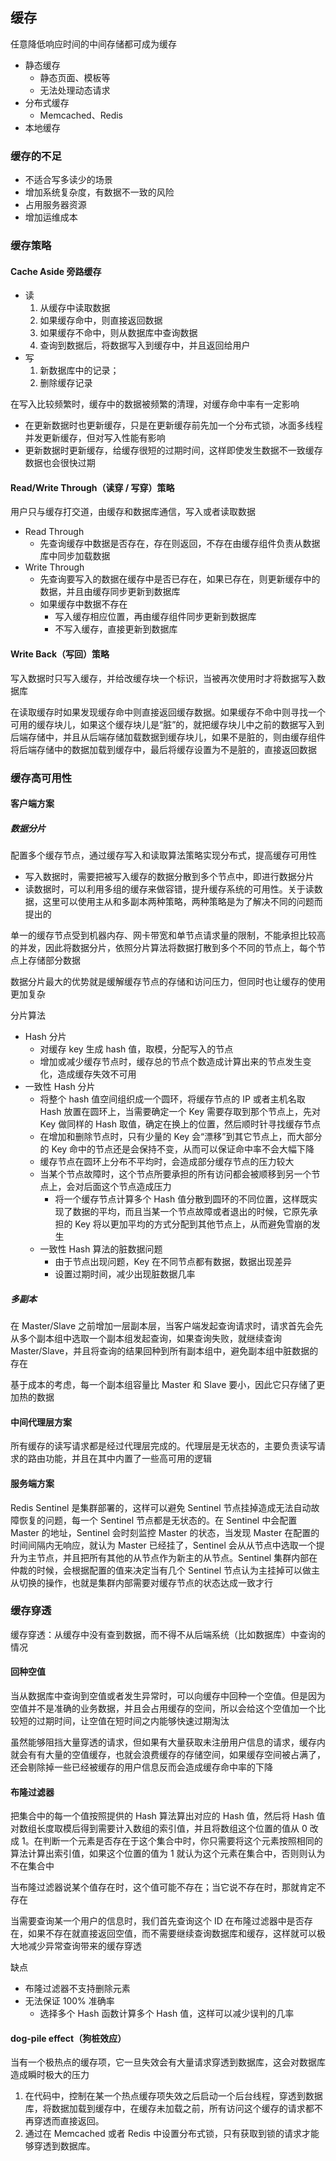 ## 缓存

任意降低响应时间的中间存储都可成为缓存

- 静态缓存
  - 静态页面、模板等
  - 无法处理动态请求
- 分布式缓存
  - Memcached、Redis
- 本地缓存

### 缓存的不足

- 不适合写多读少的场景
- 增加系统复杂度，有数据不一致的风险
- 占用服务器资源
- 增加运维成本

### 缓存策略

#### Cache Aside 旁路缓存

- 读
    1. 从缓存中读取数据
    1. 如果缓存命中，则直接返回数据
    1. 如果缓存不命中，则从数据库中查询数据
    1. 查询到数据后，将数据写入到缓存中，并且返回给用户
- 写
  1. 新数据库中的记录；
  1. 删除缓存记录

在写入比较频繁时，缓存中的数据被频繁的清理，对缓存命中率有一定影响

- 在更新数据时也更新缓存，只是在更新缓存前先加一个分布式锁，冰面多线程并发更新缓存，但对写入性能有影响
- 更新数据时更新缓存，给缓存很短的过期时间，这样即使发生数据不一致缓存数据也会很快过期

#### Read/Write Through（读穿 / 写穿）策略

用户只与缓存打交道，由缓存和数据库通信，写入或者读取数据

- Read Through
  - 先查询缓存中数据是否存在，存在则返回，不存在由缓存组件负责从数据库中同步加载数据
- Write Through
  - 先查询要写入的数据在缓存中是否已存在，如果已存在，则更新缓存中的数据，并且由缓存同步更新到数据库
  - 如果缓存中数据不存在
    - 写入缓存相应位置，再由缓存组件同步更新到数据库
    - 不写入缓存，直接更新到数据库

#### Write Back（写回）策略

写入数据时只写入缓存，并给改缓存块一个标识，当被再次使用时才将数据写入数据库

在读取缓存时如果发现缓存命中则直接返回缓存数据。如果缓存不命中则寻找一个可用的缓存块儿，如果这个缓存块儿是“脏”的，就把缓存块儿中之前的数据写入到后端存储中，并且从后端存储加载数据到缓存块儿，如果不是脏的，则由缓存组件将后端存储中的数据加载到缓存中，最后将缓存设置为不是脏的，直接返回数据

### 缓存高可用性

#### 客户端方案

##### 数据分片

配置多个缓存节点，通过缓存写入和读取算法策略实现分布式，提高缓存可用性

- 写入数据时，需要把被写入缓存的数据分散到多个节点中，即进行数据分片
- 读数据时，可以利用多组的缓存来做容错，提升缓存系统的可用性。关于读数据，这里可以使用主从和多副本两种策略，两种策略是为了解决不同的问题而提出的

单一的缓存节点受到机器内存、网卡带宽和单节点请求量的限制，不能承担比较高的并发，因此将数据分片，依照分片算法将数据打散到多个不同的节点上，每个节点上存储部分数据

数据分片最大的优势就是缓解缓存节点的存储和访问压力，但同时也让缓存的使用更加复杂

分片算法
  - Hash 分片
    - 对缓存 key 生成 hash 值，取模，分配写入的节点
    - 增加或减少缓存节点时，缓存总的节点个数造成计算出来的节点发生变化，造成缓存失效不可用
  - 一致性 Hash 分片
    - 将整个 hash 值空间组织成一个圆环，将缓存节点的 IP 或者主机名取 Hash 放置在圆环上，当需要确定一个 Key 需要存取到那个节点上，先对 Key 做同样的 Hash 取值，确定在换上的位置，然后顺时针寻找缓存节点
    - 在增加和删除节点时，只有少量的 Key 会“漂移”到其它节点上，而大部分的 Key 命中的节点还是会保持不变，从而可以保证命中率不会大幅下降
    - 缓存节点在圆环上分布不平均时，会造成部分缓存节点的压力较大
    - 当某个节点故障时，这个节点所要承担的所有访问都会被顺移到另一个节点上，会对后面这个节点造成压力
      - 将一个缓存节点计算多个 Hash 值分散到圆环的不同位置，这样既实现了数据的平均，而且当某一个节点故障或者退出的时候，它原先承担的 Key 将以更加平均的方式分配到其他节点上，从而避免雪崩的发生
    - 一致性 Hash 算法的脏数据问题
      - 由于节点出现问题，Key 在不同节点都有数据，数据出现差异
      - 设置过期时间，减少出现脏数据几率

##### 多副本

在 Master/Slave 之前增加一层副本层，当客户端发起查询请求时，请求首先会先从多个副本组中选取一个副本组发起查询，如果查询失败，就继续查询 Master/Slave，并且将查询的结果回种到所有副本组中，避免副本组中脏数据的存在

基于成本的考虑，每一个副本组容量比 Master 和 Slave 要小，因此它只存储了更加热的数据

#### 中间代理层方案

所有缓存的读写请求都是经过代理层完成的。代理层是无状态的，主要负责读写请求的路由功能，并且在其中内置了一些高可用的逻辑

#### 服务端方案

Redis Sentinel 是集群部署的，这样可以避免 Sentinel 节点挂掉造成无法自动故障恢复的问题，每一个 Sentinel 节点都是无状态的。在 Sentinel 中会配置 Master 的地址，Sentinel 会时刻监控 Master 的状态，当发现 Master 在配置的时间间隔内无响应，就认为 Master 已经挂了，Sentinel 会从从节点中选取一个提升为主节点，并且把所有其他的从节点作为新主的从节点。Sentinel 集群内部在仲裁的时候，会根据配置的值来决定当有几个 Sentinel 节点认为主挂掉可以做主从切换的操作，也就是集群内部需要对缓存节点的状态达成一致才行

### 缓存穿透

缓存穿透：从缓存中没有查到数据，而不得不从后端系统（比如数据库）中查询的情况

#### 回种空值

当从数据库中查询到空值或者发生异常时，可以向缓存中回种一个空值。但是因为空值并不是准确的业务数据，并且会占用缓存的空间，所以会给这个空值加一个比较短的过期时间，让空值在短时间之内能够快速过期淘汰

虽然能够阻挡大量穿透的请求，但如果有大量获取未注册用户信息的请求，缓存内就会有有大量的空值缓存，也就会浪费缓存的存储空间，如果缓存空间被占满了，还会剔除掉一些已经被缓存的用户信息反而会造成缓存命中率的下降

#### 布隆过滤器

把集合中的每一个值按照提供的 Hash 算法算出对应的 Hash 值，然后将 Hash 值对数组长度取模后得到需要计入数组的索引值，并且将数组这个位置的值从 0 改成 1。在判断一个元素是否存在于这个集合中时，你只需要将这个元素按照相同的算法计算出索引值，如果这个位置的值为 1 就认为这个元素在集合中，否则则认为不在集合中

当布隆过滤器说某个值存在时，这个值可能不存在；当它说不存在时，那就肯定不存在

当需要查询某一个用户的信息时，我们首先查询这个 ID 在布隆过滤器中是否存在，如果不存在就直接返回空值，而不需要继续查询数据库和缓存，这样就可以极大地减少异常查询带来的缓存穿透

缺点
  - 布隆过滤器不支持删除元素
  - 无法保证 100% 准确率
    - 选择多个 Hash 函数计算多个 Hash 值，这样可以减少误判的几率

#### dog-pile effect（狗桩效应）

当有一个极热点的缓存项，它一旦失效会有大量请求穿透到数据库，这会对数据库造成瞬时极大的压力

1. 在代码中，控制在某一个热点缓存项失效之后启动一个后台线程，穿透到数据库，将数据加载到缓存中，在缓存未加载之前，所有访问这个缓存的请求都不再穿透而直接返回。
2. 通过在 Memcached 或者 Redis 中设置分布式锁，只有获取到锁的请求才能够穿透到数据库。
